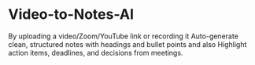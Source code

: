 # Video-to-Notes-AI
By uploading a video/Zoom/YouTube link or recording it Auto-generate clean, structured notes with headings and bullet points and also Highlight action items, deadlines, and decisions from meetings.
